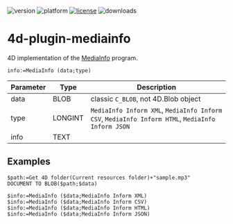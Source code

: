 ![version](https://img.shields.io/badge/version-17%2B-3E8B93)
![platform](https://img.shields.io/static/v1?label=platform&message=mac-intel%20|%20mac-arm%20|%20win-64&color=blue)
[![license](https://img.shields.io/github/license/miyako/4d-plugin-mediainfo)](LICENSE)
![downloads](https://img.shields.io/github/downloads/miyako/4d-plugin-mediainfo/total)

4d-plugin-mediainfo
===================

4D implementation of the [MediaInfo](https://mediaarea.net/ja/MediaInfo) program.

```4d
info:=MediaInfo (data;type)
```

Parameter|Type|Description
------------|------------|----
data|BLOB|classic `C_BLOB`, not 4D.Blob object
type|LONGINT|``MediaInfo Inform XML``, ``MediaInfo Inform CSV``, ``MediaInfo Inform HTML``, `MediaInfo Inform JSON`
info|TEXT|

## Examples

```4d
$path:=Get 4D folder(Current resources folder)+"sample.mp3"
DOCUMENT TO BLOB($path;$data)

$info:=MediaInfo ($data;MediaInfo Inform XML)
$info:=MediaInfo ($data;MediaInfo Inform CSV)
$info:=MediaInfo ($data;MediaInfo Inform HTML)
$info:=MediaInfo ($data;MediaInfo Inform JSON)
```
